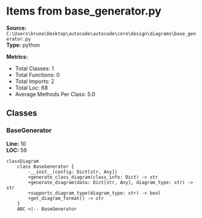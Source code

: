# Items from base_generator.py

**Source:** `C:\Users\bruno\Desktop\autocode\autocode\core\design\diagrams\base_generator.py`  
**Type:** python

**Metrics:**
- Total Classes: 1
- Total Functions: 0
- Total Imports: 2
- Total Loc: 68
- Average Methods Per Class: 5.0

## Classes

### BaseGenerator

**Line:** 10  
**LOC:** 59  

```mermaid
classDiagram
    class BaseGenerator {
        -__init__(config: Dict[str, Any])
        +generate_class_diagram(class_info: Dict) -> str
        +generate_diagram(data: Dict[str, Any], diagram_type: str) -> str
        +supports_diagram_type(diagram_type: str) -> bool
        +get_diagram_format() -> str
    }
    ABC <|-- BaseGenerator

```

